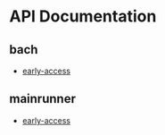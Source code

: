 # API Documentation

## bach

- [early-access](bach/early-access)

## mainrunner

- [early-access](mainrunner/early-access)
